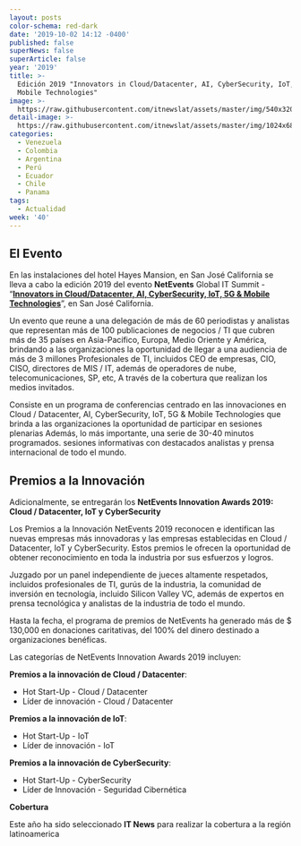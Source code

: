 ```yaml
---
layout: posts
color-schema: red-dark
date: '2019-10-02 14:12 -0400'
published: false
superNews: false
superArticle: false
year: '2019'
title: >-
  Edición 2019 "Innovators in Cloud/Datacenter, AI, CyberSecurity, IoT, 5G &
  Mobile Technologies"
image: >-
  https://raw.githubusercontent.com/itnewslat/assets/master/img/540x320/NE2018-p.jpg
detail-image: >-
  https://raw.githubusercontent.com/itnewslat/assets/master/img/1024x680/NE2018-g.jpg
categories:
  - Venezuela
  - Colombia
  - Argentina
  - Perú
  - Ecuador
  - Chile
  - Panama
tags:
  - Actualidad
week: '40'
---
```

## El Evento

En las instalaciones del hotel Hayes Mansion, en San José California se lleva a cabo la edición 2019 del evento **NetEvents** Global IT Summit - “**[Innovators in Cloud/Datacenter, AI, CyberSecurity, IoT, 5G & Mobile Technologies](https://www.netevents.org/portfolio/global-press-and-analyst-summit-2019/)**”, en San José California.

Un evento que reune a una delegación de más de 60 periodistas y analistas que representan más de 100 publicaciones de negocios / TI que cubren más de 35 países en Asia-Pacífico, Europa, Medio Oriente y América, brindando a las organizaciones la oportunidad de llegar a una audiencia de más de 3 millones Profesionales de TI, incluidos CEO de empresas, CIO, CISO, directores de MIS / IT, además de operadores de nube, telecomunicaciones, SP, etc, A través de la cobertura que realizan los medios invitados.

Consiste en un programa de conferencias centrado en las innovaciones en Cloud / Datacenter, AI, CyberSecurity, IoT, 5G & Mobile Technologies que brinda a las organizaciones la oportunidad de participar en sesiones plenarias Además, lo más importante, una serie de 30-40 minutos programados. sesiones informativas con destacados analistas y prensa internacional de todo el mundo.

## Premios a la Innovación

Adicionalmente, se entregarán los **NetEvents Innovation Awards 2019: Cloud / Datacenter, IoT y CyberSecurity**

Los Premios a la Innovación NetEvents 2019 reconocen e identifican las nuevas empresas más innovadoras y las empresas establecidas en Cloud / Datacenter, IoT y CyberSecurity. Estos premios le ofrecen la oportunidad de obtener reconocimiento en toda la industria por sus esfuerzos y logros.

Juzgado por un panel independiente de jueces altamente respetados, incluidos profesionales de TI, gurús de la industria, la comunidad de inversión en tecnología, incluido Silicon Valley VC, además de expertos en prensa tecnológica y analistas de la industria de todo el mundo.

Hasta la fecha, el programa de premios de NetEvents ha generado más de $ 130,000 en donaciones caritativas, del 100% del dinero destinado a organizaciones benéficas.

Las categorías de NetEvents Innovation Awards 2019 incluyen:

**Premios a la innovación de Cloud / Datacenter**:

  - Hot Start-Up - Cloud / Datacenter
  - Líder de innovación - Cloud / Datacenter
  
**Premios a la innovación de IoT**:

  - Hot Start-Up - IoT
  - Líder de innovación - IoT
  
**Premios a la innovación de CyberSecurity**:

  - Hot Start-Up - CyberSecurity
  - Líder de Innovación - Seguridad Cibernética

**Cobertura**

Este año ha sido seleccionado **IT News** para realizar la cobertura a la región latinoamerica 
